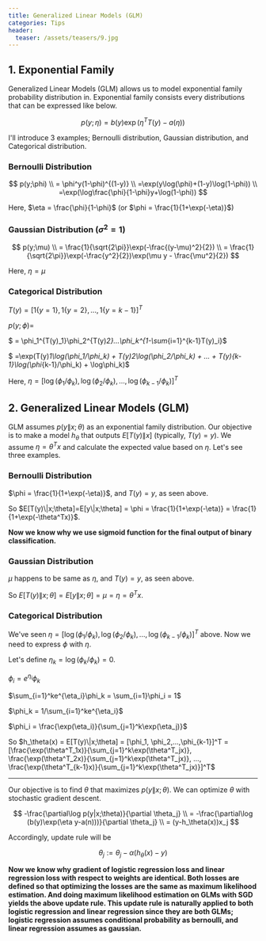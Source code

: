 ```yaml
---
title: Generalized Linear Models (GLM)
categories: Tips
header:
  teaser: /assets/teasers/9.jpg
---
```


## 1. Exponential Family

Generalized Linear Models (GLM) allows us to model exponential family probability distribution in. Exponential family consists every distributions that can be expressed like below.


$$
p(y;\eta) = b(y)\exp(\eta^TT(y)-a(\eta))
$$


I'll introduce 3 examples; Bernoulli distribution, Gaussian distribution, and Categorical distribution.

### Bernoulli Distribution


$$
p(y;\phi) \\
= \phi^y(1-\phi)^{(1-y)} \\
=\exp(y\log(\phi)+(1-y)\log(1-\phi)) \\
=\exp(\log\frac{\phi}{1-\phi}y+\log(1-\phi))
$$


Here, $\eta = \frac{\phi}{1-\phi}$ (or $\phi = \frac{1}{1+\exp(-\eta)}$)



### Gaussian Distribution  ($\sigma^2=1$)


$$
p(y;\mu) \\ 
= \frac{1}{\sqrt{2\pi}}\exp(-\frac{(y-\mu)^2}{2}) \\
= \frac{1}{\sqrt{2\pi}}\exp(-\frac{y^2}{2})\exp(\mu y - \frac{\mu^2}{2})
$$


Here, $\eta=\mu$



### Categorical Distribution

$T(y) = [1\{y=1\}, 1\{y=2\},...,1\{y=k-1\}]^T$

$p(y;\phi) =$

$ = \phi_1^{T(y)_1}\phi_2^{T(y)_2}...\phi_k^{1-\sum_{i=1}^{k-1}T(y)_i}$

$ =\exp(T(y)_1\log(\phi_1/\phi_k) + T(y)_2\log(\phi_2/\phi_k) + ... + T(y)_{k-1}\log(\phi_{k-1}/\phi_k) + \log\phi_k)$

Here, $\eta  = [\log(\phi_1/\phi_k), \log(\phi_2/\phi_k), … , \log(\phi_{k-1}/\phi_k)]^T$

## 2. Generalized Linear Models (GLM)

GLM assumes $p(y\|x;\theta)$ as an exponential family distribution. Our objective is to make a model $h_\theta$ that outputs $E[T(y)\|x]$ (typically, $T(y)=y$). We assume $\eta = \theta^Tx$ and calculate the expected value based on $\eta$. Let's see three examples.



### Bernoulli Distribution

$\phi = \frac{1}{1+\exp(-\eta)}$, and $T(y)=y$, as seen above.

So $E[T(y)\|x;\theta]=E[y\|x;\theta] = \phi = \frac{1}{1+\exp(-\eta)} = \frac{1}{1+\exp(-\theta^Tx)}$.

**Now we know why we use sigmoid function for the final output of binary classification.**



### Gaussian Distribution

$\mu$ happens to be same as $\eta$, and $T(y)=y$, as seen above.

So $E[T(y)\|x;\theta]=E[y\|x;\theta]=\mu=\eta=\theta^Tx$.



### Categorical Distribution

We've seen $\eta  = [\log(\phi_1/\phi_k), \log(\phi_2/\phi_k), ... , \log(\phi_{k-1}/\phi_k)]^T$ above. Now we need to express $\phi$ with $\eta$.

Let's define $\eta_k = \log(\phi_k/\phi_k)=0$.

$\phi_i = e^{\eta_i}\phi_k$

$\sum_{i=1}^ke^{\eta_i}\phi_k = \sum_{i=1}\phi_i = 1$

$\phi_k = 1/\sum_{i=1}^ke^{\eta_i}$

$\phi_i = \frac{\exp(\eta_i)}{\sum_{j=1}^k\exp(\eta_j)}$

So $h_\theta(x) = E[T(y)\|x;\theta] = [\phi_1, \phi_2,...,\phi_{k-1}]^T = [\frac{\exp(\theta^T_1x)}{\sum_{j=1}^k\exp(\theta^T_jx)}, \frac{\exp(\theta^T_2x)}{\sum_{j=1}^k\exp(\theta^T_jx)}, ..., \frac{\exp(\theta^T_{k-1}x)}{\sum_{j=1}^k\exp(\theta^T_jx)}]^T$



---



Our objective is to find $\theta$ that maximizes $p(y\|x;\theta)$. We can optimize $\theta$ with stochastic gradient descent.


$$
-\frac{\partial\log p(y|x;\theta)}{\partial \theta_j} \\
= -\frac{\partial\log (b(y)\exp(\eta y-a(n)))}{\partial \theta_j} \\
= (y-h_\theta(x))x_j
$$




Accordingly, update rule will be


$$
\theta_j := \theta_j - \alpha(h_\theta(x)-y)
$$

**Now we know why gradient of logistic regression loss and linear regression loss with respect to weights are identical. Both losses are defined so that optimizing the losses are the same as maximum likelihood estimation. And doing maximum likelihood estimation on GLMs with SGD yields the above update rule. This update rule is naturally applied to both logistic regression and linear regression since they are both GLMs; logistic regression assumes conditional probability as bernoulli, and linear regression assumes as gaussian.**
